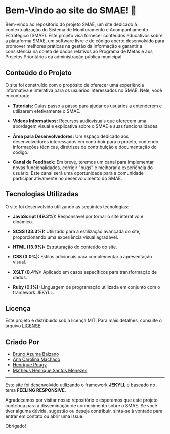 # Bem-Vindo ao site do SMAE! 👋

Bem-vindo ao repositório do projeto SMAE, um site dedicado à contextualização do Sistema de Monitoramento e Acompanhamento Estratégico (SMAE). Este projeto visa fornecer conteúdos educativos sobre a plataforma SMAE, um software livre e de código aberto desenvolvido para promover melhores práticas na gestão da informação e garantir a consistência na coleta de dados relativos ao Programa de Metas e aos Projetos Prioritários da administração pública municipal.

## Conteúdo do Projeto

O site foi construído com o propósito de oferecer uma experiência informativa e interativa para os usuários interessados no SMAE. Nele, você encontrará:

- **Tutoriais:** Guias passo a passo para ajudar os usuários a entenderem e utilizarem efetivamente o SMAE.

- **Vídeos Informativos:** Recursos audiovisuais que oferecem uma abordagem visual e explicativa sobre o SMAE e suas funcionalidades.

- **Área para Desenvolvedores:** Um espaço dedicado aos desenvolvedores interessados em contribuir para o projeto, contendo informações técnicas, diretrizes de contribuição e documentação do código.

- **Canal de Feedback:** Em breve, teremos um canal para implementar novas funcionalidades, corrigir "bugs" e melhorar a experiência do usuário. Este canal será uma oportunidade para a comunidade participar ativamente no desenvolvimento do SMAE.

## Tecnologias Utilizadas

O site foi desenvolvido utilizando as seguintes tecnologias:

- **JavaScript (49.3%):** Responsável por tornar o site interativo e dinâmico.

- **SCSS (33.3%):** Utilizado para a estilização avançada do site, proporcionando uma experiência visual agradável.

- **HTML (13.9%):** Estruturação do conteúdo do site.

- **CSS (3.0%):** Estilos adicionais para complementar a apresentação visual.

- **XSLT (0.4%):** Aplicado em casos específicos para transformação de dados.

- **Ruby (0.1%):** Linguagem de programação utilizada em conjunto com o framework JEKYLL.

## Licença

Este projeto é distribuído sob a licença MIT. Para mais detalhes, consulte o arquivo [LICENSE](LICENSE).

## Criado Por

- [Bruno Azuma Balzano](https://github.com/brunoazuma)
- [Ana Carolina Machado](https://github.com/Ana-CAS-Machado)
- [Henrique Pougy](https://github.com/h-pgy)
- [Matheus Henrique Santos Menezes](https://github.com/mathhmz)

---
Este site foi desenvolvido utilizando o framework **JEKYLL** e baseado no tema **FEELING RESPONSIVE**.

Agradecemos por visitar nosso repositório e esperamos que este projeto contribua para a disseminação de conhecimento sobre o SMAE. Se você tiver alguma dúvida, sugestão ou deseja contribuir, sinta-se à vontade para entrar em contato ou abrir uma issue.

Obrigado!
